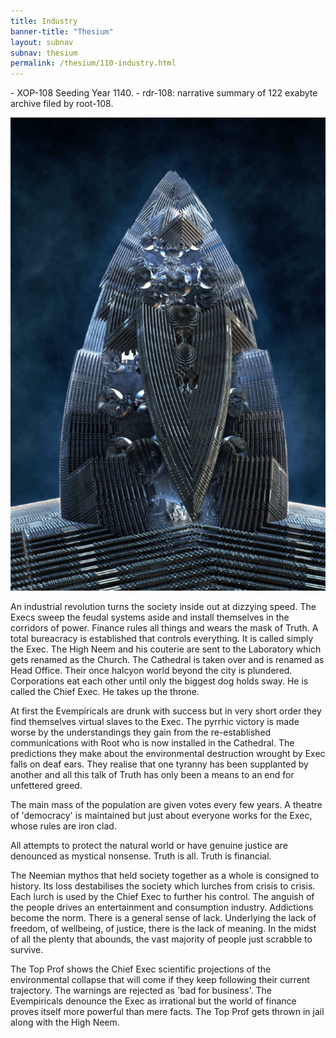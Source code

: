 ```yaml
---
title: Industry
banner-title: "Thesium" 
layout: subnav 
subnav: thesium 
permalink: /thesium/110-industry.html
---
```


<div class="data">
- XOP-108 Seeding Year 1140.
- rdr-108: narrative summary of 122 exabyte archive filed by root-108.  
</div>


![Pinski's place - monument - capn-damo deviantart.com](/assets/images/Thesium/pinski-monument.jpg)

An industrial revolution turns the society inside out at dizzying speed. The
Execs sweep the feudal systems aside and install themselves in the corridors of
power. Finance rules all things and wears the mask of Truth. A total bureacracy
is established that controls everything. It is called simply the Exec. The High
Neem and his couterie are sent to the Laboratory which gets renamed as the
Church. The Cathedral is taken over and is renamed as Head Office. Their once
halcyon world beyond the city is plundered. Corporations eat each other until
only the biggest dog holds sway. He is called the Chief Exec. He takes up the
throne.

At first the Evempiricals are drunk with success but in very short order they
find themselves virtual slaves to the Exec. The pyrrhic victory is made worse
by the understandings they gain from the re-established communications with
Root who is now installed in the Cathedral. The predictions they make about the
environmental destruction wrought by Exec falls on deaf ears. They realise that
one tyranny has been supplanted by another and all this talk of Truth has only
been a means to an end for unfettered greed.

The main mass of the population are given votes every few years. A theatre of
'democracy' is maintained but just about everyone works for the Exec, whose
rules are iron clad.

All attempts to protect the natural world or have genuine justice are denounced
as mystical nonsense. Truth is all. Truth is financial.

The Neemian mythos that held society together as a whole is consigned to
history. Its loss destabilises the society which lurches from crisis to crisis.
Each lurch is used by the Chief Exec to further his control. The anguish of the
people drives an entertainment and consumption industry. Addictions become the
norm. There is a general sense of lack. Underlying the lack of freedom, of
wellbeing, of justice, there is the lack of meaning. In the midst of all the
plenty that abounds, the vast majority of people just scrabble to survive.

The Top Prof shows the Chief Exec scientific projections of the environmental
collapse that will come if they keep following their current trajectory. The
warnings are rejected as 'bad for business'. The Evempiricals denounce the Exec
as irrational but the world of finance proves itself more powerful than mere
facts. The Top Prof gets thrown in jail along with the High Neem.
